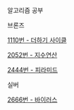 알고리즘 공부

브론즈

[1110번 - 더하기 사이클](https://github.com/Cms4187/Algorithm/blob/main/BackJoon/Bronze/Number_Cycle.py)

[2052번 - 지수연산](https://github.com/Cms4187/Algorithm/blob/main/BackJoon/Bronze/Number_Cal.py)

[2444번 - 피라미드](https://github.com/Cms4187/Algorithm/blob/main/BackJoon/Bronze/Pyramid.py)


실버

[2666번 - 바이러스](https://github.com/Cms4187/Algorithm/blob/main/BackJoon/Silver/Virus.py)
